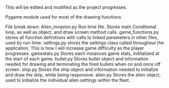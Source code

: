 This will be edited and modified as the project progresses.

Pygame module used for most of the drawing functions


File break down:
    Alien_invasion.py
        Run time file.
        Stores main Conditional loop, as well as object, and draw screen method calls.
    game_functions.py
        stores all function definitions with calls to linked parameters in other files, used by run-time. 
    settings.py
        stores the settings class called throughout the application.
        This is how I will increase game difficulty as the player progresses.
    gamestats.py
        Stores each instances game stats, inititalized at the start of each game.
    bullet.py
        Stores bullet object and information needed for drawing and terminating the fired bullets when on and once off screen.
    ship.py
        Stores the ship object and information needed to initialize and draw the ship, while being responsive.
    alien.py
        Stores the alien object, used to initialize the individual alien settings within the fleet.
    